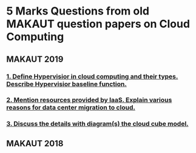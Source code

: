# 5 Marks Questions from old MAKAUT question papers on Cloud Computing


## MAKAUT 2019

### [1. Define Hypervisior in cloud computing and their types. Describe Hypervisior baseline function.](https://github.com/TuhinBar/Cloud-Computing-QnA/blob/main/5-Marks-QnA/Hypervisior.md)
### [2. Mention resources provided by IaaS. Explain various reasons for data center migration to cloud.](https://github.com/TuhinBar/Cloud-Computing-QnA/blob/main/5-Marks-QnA/IaaS.md)
### [3. Discuss the details with diagram(s) the cloud cube model.](https://github.com/TuhinBar/Cloud-Computing-QnA/blob/main/5-Marks-QnA/cloud-cube-model.md)

## MAKAUT 2018
